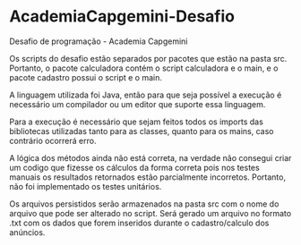 # AcademiaCapgemini-Desafio
Desafio de programação - Academia Capgemini

Os scripts do desafio estão separados por pacotes que estão na pasta src. Portanto, o pacote calculadora contém o script calculadora e o main, e o pacote cadastro possui o script e o main.

A linguagem utilizada foi Java, então para que seja possível a execução é necessário um compilador ou um editor que suporte essa linguagem.

Para a execução é necessário que sejam feitos todos os imports das bibliotecas utilizadas tanto para as classes, quanto para os mains, caso contrário ocorrerá erro.

A lógica dos métodos ainda não está correta, na verdade  não consegui criar um codigo que fizesse os cálculos da forma correta pois nos testes manuais os resultados  retornados estão parcialmente incorretos. Portanto, não foi implementado os testes unitários.

Os arquivos persistidos serão armazenados na pasta src com o nome do arquivo que pode ser alterado no script. Será gerado um arquivo no formato .txt com os dados que forem inseridos durante o cadastro/calculo dos anúncios.

